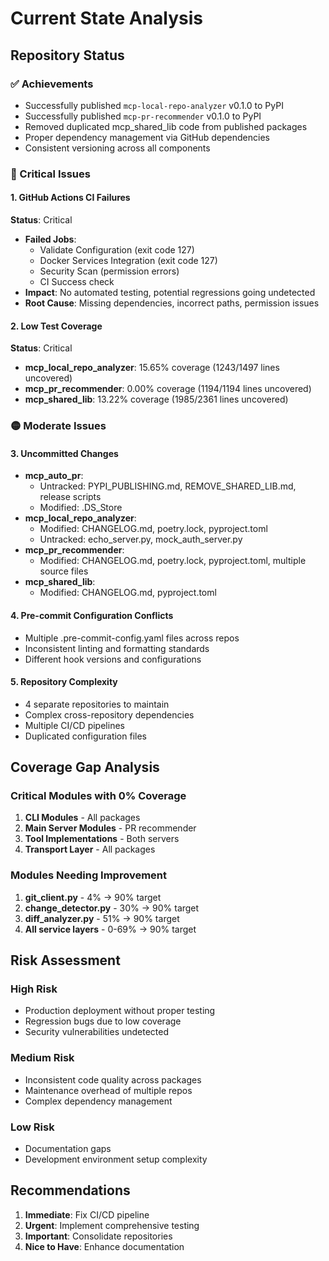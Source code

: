 # Current State Analysis

## Repository Status

### ✅ Achievements
- Successfully published `mcp-local-repo-analyzer` v0.1.0 to PyPI
- Successfully published `mcp-pr-recommender` v0.1.0 to PyPI
- Removed duplicated mcp_shared_lib code from published packages
- Proper dependency management via GitHub dependencies
- Consistent versioning across all components

### 🔴 Critical Issues

#### 1. GitHub Actions CI Failures
**Status**: Critical
- **Failed Jobs**:
  - Validate Configuration (exit code 127)
  - Docker Services Integration (exit code 127)
  - Security Scan (permission errors)
  - CI Success check
- **Impact**: No automated testing, potential regressions going undetected
- **Root Cause**: Missing dependencies, incorrect paths, permission issues

#### 2. Low Test Coverage
**Status**: Critical
- **mcp_local_repo_analyzer**: 15.65% coverage (1243/1497 lines uncovered)
- **mcp_pr_recommender**: 0.00% coverage (1194/1194 lines uncovered)
- **mcp_shared_lib**: 13.22% coverage (1985/2361 lines uncovered)

### 🟡 Moderate Issues

#### 3. Uncommitted Changes
- **mcp_auto_pr**:
  - Untracked: PYPI_PUBLISHING.md, REMOVE_SHARED_LIB.md, release scripts
  - Modified: .DS_Store
- **mcp_local_repo_analyzer**:
  - Modified: CHANGELOG.md, poetry.lock, pyproject.toml
  - Untracked: echo_server.py, mock_auth_server.py
- **mcp_pr_recommender**:
  - Modified: CHANGELOG.md, poetry.lock, pyproject.toml, multiple source files
- **mcp_shared_lib**:
  - Modified: CHANGELOG.md, pyproject.toml

#### 4. Pre-commit Configuration Conflicts
- Multiple .pre-commit-config.yaml files across repos
- Inconsistent linting and formatting standards
- Different hook versions and configurations

#### 5. Repository Complexity
- 4 separate repositories to maintain
- Complex cross-repository dependencies
- Multiple CI/CD pipelines
- Duplicated configuration files

## Coverage Gap Analysis

### Critical Modules with 0% Coverage
1. **CLI Modules** - All packages
2. **Main Server Modules** - PR recommender
3. **Tool Implementations** - Both servers
4. **Transport Layer** - All packages

### Modules Needing Improvement
1. **git_client.py** - 4% → 90% target
2. **change_detector.py** - 30% → 90% target
3. **diff_analyzer.py** - 51% → 90% target
4. **All service layers** - 0-69% → 90% target

## Risk Assessment

### High Risk
- Production deployment without proper testing
- Regression bugs due to low coverage
- Security vulnerabilities undetected

### Medium Risk
- Inconsistent code quality across packages
- Maintenance overhead of multiple repos
- Complex dependency management

### Low Risk
- Documentation gaps
- Development environment setup complexity

## Recommendations
1. **Immediate**: Fix CI/CD pipeline
2. **Urgent**: Implement comprehensive testing
3. **Important**: Consolidate repositories
4. **Nice to Have**: Enhance documentation
